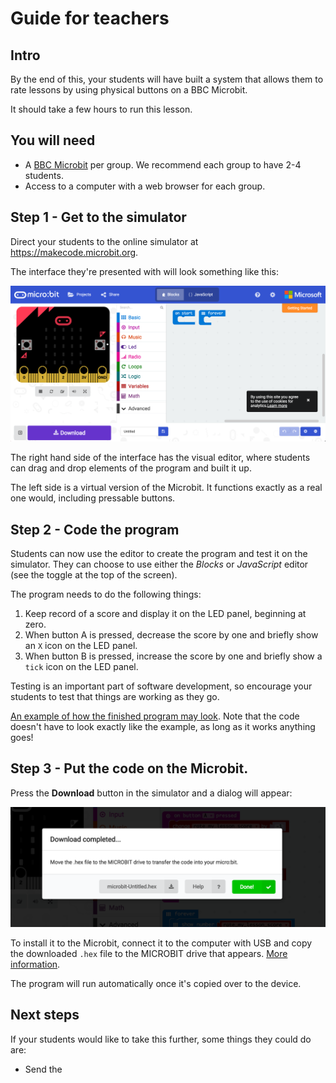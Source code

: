 # Guide for teachers

## Intro

By the end of this, your students will have built a system that allows them
to rate lessons by using physical buttons on a BBC Microbit.

It should take a few hours to run this lesson.

## You will need

* A [BBC Microbit](http://microbit.org/) per group. We recommend each group to have 2-4
students.
* Access to a computer with a web browser for each group.

## Step 1 - Get to the simulator

Direct your students to the online simulator at https://makecode.microbit.org.

The interface they're presented with will look something like this:

![](assets/0.png)

The right hand side of the interface has the visual editor, where students can drag and drop elements of the program and built it up.

The left side is a virtual version of the Microbit. It functions exactly as a real one would, including pressable buttons.

## Step 2 - Code the program

Students can now use the editor to create the program and test it on the simulator. They can choose to use either the _Blocks_ or _JavaScript_ editor (see the toggle at the top of the screen).

The program needs to do the following things:

1. Keep record of a score and display it on the LED panel, beginning at zero.
1. When button A is pressed, decrease the score by one and briefly show an `X` icon on the LED panel.
1. When button B is pressed, increase the score by one and briefly show a `tick` icon on the LED panel.

Testing is an important part of software development, so encourage your students to test that things are working as they go.

[An example of how the finished program may look](https://makecode.microbit.org/_Tq9YXJPPjEuz). Note that the code doesn't have to look exactly like the example, as long as it works anything goes!

## Step 3 - Put the code on the Microbit.

Press the **Download** button in the simulator and a dialog will appear:

![](assets/1.png)

To install it to the Microbit, connect it to the computer with USB and copy the downloaded `.hex` file to the MICROBIT drive that appears. [More information](https://makecode.microbit.org/device/usb).

The program will run automatically once it's copied over to the device.

## Next steps

If your students would like to take this further, some things they could do are:

* Send the 

